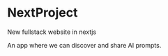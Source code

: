 # NextProject
 
 New fullstack website in nextjs 


An app where we can discover and share AI prompts. 